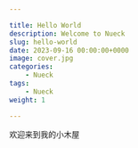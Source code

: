 ```yaml
---

title: Hello World
description: Welcome to Nueck
slug: hello-world
date: 2023-09-16 00:00:00+0000
image: cover.jpg
categories:
    - Nueck
tags:
    - Nueck
weight: 1    

---
```


欢迎来到我的小木屋
